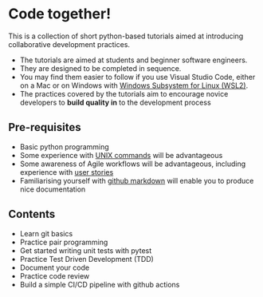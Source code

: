 # Code together!
This is a collection of short python-based tutorials aimed at introducing collaborative development practices.
+ The tutorials are aimed at students and beginner software engineers.
+ They are designed to be completed in sequence.
+ You may find them easier to follow if you use Visual Studio Code, either on a Mac or on Windows with [Windows Subsystem for Linux (WSL2)](https://learn.microsoft.com/en-us/windows/wsl/install).
+ The practices covered by the tutorials aim to encourage novice developers to **build quality in** to the development process

## Pre-requisites

+ Basic python programming
+ Some experience with [UNIX commands](https://mally.stanford.edu/~sr/computing/basic-unix.html) will be advantageous
+ Some awareness of Agile workflows will be advantageous, including experience with [user stories](https://www.mountaingoatsoftware.com/agile/user-stories)
+ Familiarising yourself with [github markdown](https://github.com/adam-p/markdown-here/wiki/Markdown-Cheatsheet) will enable you to produce nice documentation

## Contents

+ Learn git basics
+ Practice pair programming
+ Get started writing unit tests with pytest
+ Practice Test Driven Development (TDD)
+ Document your code
+ Practice code review
+ Build a simple CI/CD pipeline with github actions
